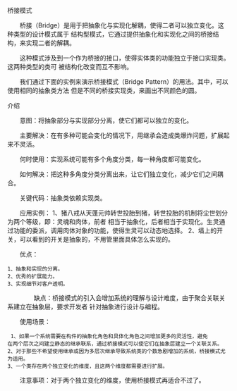 桥接模式

　　桥接（Bridge）是用于把抽象化与实现化解耦，使得二者可以独立变化。这种类型的设计模式属于
结构型模式，它通过提供抽象化和实现化之间的桥接结构，来实现二者的解耦。

　　这种模式涉及到一个作为桥接的接口，使得实体类的功能独立于接口实现类。这两种类型的类可
被结构化改变而互不影响。

　　我们通过下面的实例来演示桥接模式（Bridge Pattern）的用法。其中，可以使用相同的抽象类方法
但是不同的桥接实现类，来画出不同颜色的圆。

介绍

　　意图：将抽象部分与实现部分分离，使它们都可以独立的变化。

　　主要解决：在有多种可能会变化的情况下，用继承会造成类爆炸问题，扩展起来不灵活。

　　何时使用：实现系统可能有多个角度分类，每一种角度都可能变化。

　　如何解决：把这种多角度分类分离出来，让它们独立变化，减少它们之间耦合。

　　关键代码：抽象类依赖实现类。

　　应用实例：
 1、猪八戒从天蓬元帅转世投胎到猪，转世投胎的机制将尘世划分为两个等级，即：灵魂和肉体，前者
 相当于抽象化，后者相当于实现化。生灵通过功能的委派，调用肉体对象的功能，使得生灵可以动态地选择。
  2、墙上的开关，可以看到的开关是抽象的，不用管里面具体怎么实现的。

　　优点： 

    1、抽象和实现的分离。 
    2、优秀的扩展能力。 
    3、实现细节对客户透明。
　　
　　缺点：桥接模式的引入会增加系统的理解与设计难度，由于聚合关联关系建立在抽象层，要求开发者
针对抽象进行设计与编程。

　　使用场景：
 
     1、如果一个系统需要在构件的抽象化角色和具体化角色之间增加更多的灵活性，避免
    在两个层次之间建立静态的继承联系，通过桥接模式可以使它们在抽象层建立一个关联关系。 
    2、对于那些不希望使用继承或因为多层次继承导致系统类的个数急剧增加的系统，桥接模式尤为适用。 
    3、一个类存在两个独立变化的维度，且这两个维度都需要进行扩展。

　　注意事项：对于两个独立变化的维度，使用桥接模式再适合不过了。